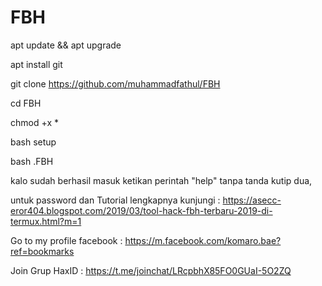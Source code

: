 # FBH

apt update && apt upgrade

apt install git

git clone https://github.com/muhammadfathul/FBH

cd FBH

chmod +x *

bash setup

bash .FBH

kalo sudah berhasil masuk ketikan perintah
"help" tanpa tanda kutip dua,



untuk password dan Tutorial lengkapnya kunjungi :
https://asecc-eror404.blogspot.com/2019/03/tool-hack-fbh-terbaru-2019-di-termux.html?m=1

Go to my profile facebook : https://m.facebook.com/komaro.bae?ref=bookmarks

Join Grup HaxID : https://t.me/joinchat/LRcpbhX85FO0GUaI-5O2ZQ
